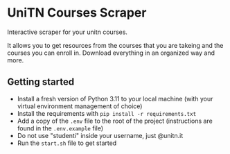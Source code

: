 # UniTN Courses Scraper

Interactive scraper for your unitn courses.

It allows you to get resources from the courses that you are takeing and the courses you can enroll in. Download everything in an organized way and more.

## Getting started

- Install a fresh version of Python 3.11 to your local machine (with your virtual environment management of choice)
- Install the requirements with `pip install -r requirements.txt`
- Add a copy of the `.env` file to the root of the project (instructions are found in the `.env.example` file)
- Do not use "studenti" inside your username, just @unitn.it
- Run the `start.sh` file to get started
